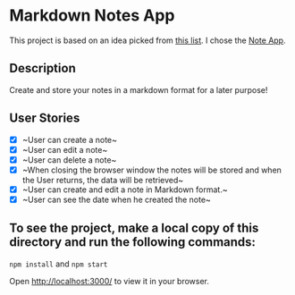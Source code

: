 # Markdown Notes App

This project is based on an idea picked from [this list](https://github.com/florinpop17/app-ideas). I chose the [Note App](https://github.com/florinpop17/app-ideas/blob/master/Projects/1-Beginner/Notes-App.md).

## Description

Create and store your notes in a markdown format for a later purpose!

## User Stories

- [x] ~User can create a note~
- [x] ~User can edit a note~
- [x] ~User can delete a note~
- [x] ~When closing the browser window the notes will be stored and when the User returns, the data will be retrieved~
- [x] ~User can create and edit a note in Markdown format.~
- [x] ~User can see the date when he created the note~

## To see the project, make a local copy of this directory and run the following commands:

`npm install` and `npm start`

Open [http://localhost:3000/](http://localhost:3000/) to view it in your browser.
